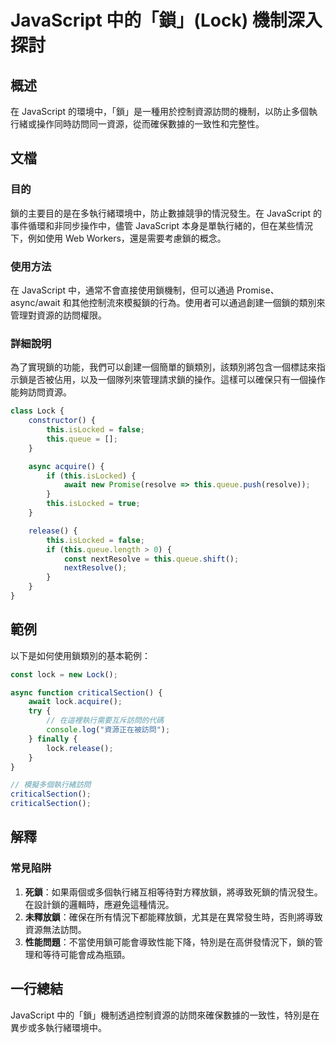 <!--
Meta Description: # JavaScript 中的「鎖」(Lock) 機制深入探討 ## 概述 在 JavaScript 的環境中，「鎖」是一種用於控制資源訪問的機制，以防止多個執行緒或操作同時訪問同一資源，從而確保數據的一致性和完整性。 ## 文檔 ### 目的 鎖的主要目的是在多執行緒環境中，防止數據競爭的情況發生...
Meta Keywords: javascript, lock, islocked, queue, async
-->

# JavaScript 中的「鎖」(Lock) 機制深入探討

## 概述
在 JavaScript 的環境中，「鎖」是一種用於控制資源訪問的機制，以防止多個執行緒或操作同時訪問同一資源，從而確保數據的一致性和完整性。

## 文檔
### 目的
鎖的主要目的是在多執行緒環境中，防止數據競爭的情況發生。在 JavaScript 的事件循環和非同步操作中，儘管 JavaScript 本身是單執行緒的，但在某些情況下，例如使用 Web Workers，還是需要考慮鎖的概念。

### 使用方法
在 JavaScript 中，通常不會直接使用鎖機制，但可以通過 Promise、async/await 和其他控制流來模擬鎖的行為。使用者可以通過創建一個鎖的類別來管理對資源的訪問權限。

### 詳細說明
為了實現鎖的功能，我們可以創建一個簡單的鎖類別，該類別將包含一個標誌來指示鎖是否被佔用，以及一個隊列來管理請求鎖的操作。這樣可以確保只有一個操作能夠訪問資源。

```javascript
class Lock {
    constructor() {
        this.isLocked = false;
        this.queue = [];
    }

    async acquire() {
        if (this.isLocked) {
            await new Promise(resolve => this.queue.push(resolve));
        }
        this.isLocked = true;
    }

    release() {
        this.isLocked = false;
        if (this.queue.length > 0) {
            const nextResolve = this.queue.shift();
            nextResolve();
        }
    }
}
```

## 範例
以下是如何使用鎖類別的基本範例：

```javascript
const lock = new Lock();

async function criticalSection() {
    await lock.acquire();
    try {
        // 在這裡執行需要互斥訪問的代碼
        console.log("資源正在被訪問");
    } finally {
        lock.release();
    }
}

// 模擬多個執行緒訪問
criticalSection();
criticalSection();
```

## 解釋
### 常見陷阱
1. **死鎖**：如果兩個或多個執行緒互相等待對方釋放鎖，將導致死鎖的情況發生。在設計鎖的邏輯時，應避免這種情況。
2. **未釋放鎖**：確保在所有情況下都能釋放鎖，尤其是在異常發生時，否則將導致資源無法訪問。
3. **性能問題**：不當使用鎖可能會導致性能下降，特別是在高併發情況下，鎖的管理和等待可能會成為瓶頸。

## 一行總結
JavaScript 中的「鎖」機制透過控制資源的訪問來確保數據的一致性，特別是在異步或多執行緒環境中。